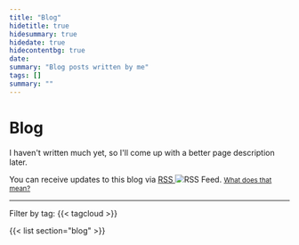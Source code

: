 ```yaml
---
title: "Blog"
hidetitle: true
hidesummary: true
hidedate: true
hidecontentbg: true
date: 
summary: "Blog posts written by me"
tags: []
summary: ""
---
```

<div class="contentbg float-in">

# Blog
I haven't written much yet, so I'll come up with a better page description later.

<p>You can receive updates to this blog via <a href="/index.xml">RSS <img class="inlineimage" src="/rss-green.svg" style="max-height:1em" alt="RSS Feed" title="Subscribe via RSS for new blog posts!"></a>. <a style="font-size:12px;" href="https://www.autodidacts.io/what-is-rss/" target="_blank" rel="noopener noreferrer">What does that mean?</a></p>


---

<div class="tagcloud">Filter by tag: {{< tagcloud >}}</div>

</div>

<div class="contentmargin float-in">

{{< list section="blog" >}}

</div>